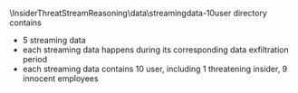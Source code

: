 \InsiderThreatStreamReasoning\data\streamingdata-10user directory contains 
* 5 streaming data
* each streaming data happens during its corresponding data exfiltration period
* each streaming data contains 10 user, including 1 threatening insider, 9 innocent employees